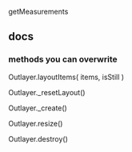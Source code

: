 <!-- Layout itemOptions overwrite item's options -->
<!-- declarative is there -->
<!-- Layout.data is there and works -->
<!-- move item -->
<!-- item emits layout -->
<!-- Item.hide -->
<!-- Item.reveal -->
getMeasurements

<!-- jQuery plugin -->

## docs

### methods you can overwrite

Outlayer.layoutItems( items, isStill )

Outlayer._resetLayout()

Outlayer._create()

Outlayer.resize()

Outlayer.destroy()

